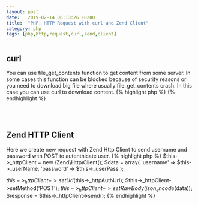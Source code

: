 ```yaml
---
layout: post
date:   2019-02-14 06:13:26 +0200
title:  "PHP: HTTP Request with curl and Zend Client"
category: php
tags: [php,http,request,curl,zend,client]
---
```


<h2>curl</h2>
You can use file_get_contents function to get content from some server. In some cases this function can be blocked because of security reasons or you need to download big file where usually file_get_contents crash. In this case you can use curl to download content.
{% highlight php %}
<?php
 $url = 'YOUR_URL/main.jpg';
 $cookie = tempnam ("/tmp", "CURLCOOKIE");
 $ch = curl_init ($url);
 curl_setopt($ch, CURLOPT_FOLLOWLOCATION, true);
 curl_setopt($ch, CURLOPT_USERAGENT, "Mozilla/5.0 (Debian) Firefox/0.10.1");
 curl_setopt($ch, CURLOPT_COOKIEJAR, $cookie);
 curl_setopt($ch, CURLOPT_HEADER, false);
 curl_setopt($ch, CURLOPT_RETURNTRANSFER, true);
 curl_setopt($ch, CURLOPT_BINARYTRANSFER,true);
 curl_setopt($ch, CURLOPT_CONNECTTIMEOUT, 10);
 curl_setopt($ch, CURLOPT_TIMEOUT, 10);
 curl_setopt($ch, CURLOPT_MAXREDIRS, 5);
 curl_setopt($ch, CURLOPT_ENCODING, "");
 curl_setopt($ch, CURLINFO_EFFECTIVE_URL, true);
 curl_setopt($ch, CURLOPT_REFERER, "YOUR_URL");
 curl_setopt($ch, CURLOPT_POST, false);
 $rawdata=curl_exec($ch);
 curl_close($ch);
 file_put_contents("main3.jpg", $rawdata);
?>
{% endhighlight %}


<br /><br />

<h2>Zend HTTP Client</h2>
Here we create new request with Zend Http Client to send username and password with POST to autenthicate user.
{% highlight php %}
$this->_httpClient = new \Zend\Http\Client();
$data = array(
	'username' => $this->_userName, 
	'password' => $this->_userPass
);


$this->_httpClient->setUri($this->_httpAuthUrl);
$this->_httpClient->setMethod('POST');
$this->_httpClient->setRawBody(json_encode($data));
$response = $this->_httpClient->send();	
{% endhighlight %}

